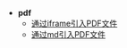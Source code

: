 * **pdf**
  * [通过iframe引入PDF文件](/用法案例/pdf/通过iframe引入PDF文件)
  * [通过md引入PDF文件](/用法案例/pdf/通过md引入PDF文件)
